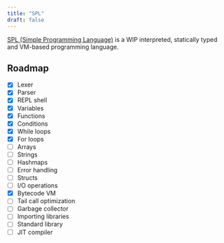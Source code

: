```yaml
---
title: "SPL"
draft: false
---
```


[SPL (Simple Programming Language)](https://github.com/mrunix00/SPL) is a WIP interpreted, statically typed and VM-based programming language.

## Roadmap
- [x] Lexer
- [x] Parser
- [x] REPL shell
- [x] Variables
- [x] Functions
- [x] Conditions
- [x] While loops
- [x] For loops
- [ ] Arrays
- [ ] Strings
- [ ] Hashmaps
- [ ] Error handling
- [ ] Structs
- [ ] I/O operations
- [x] Bytecode VM
- [ ] Tail call optimization
- [ ] Garbage collector
- [ ] Importing libraries
- [ ] Standard library
- [ ] JIT compiler
